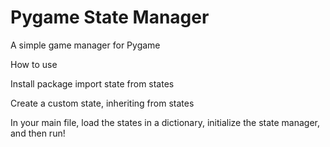 # Pygame State Manager
 A simple game manager for Pygame

 How to use

 Install package
 import state from states

 Create a custom state, inheriting from states

 In your main file, load the states in a dictionary, initialize the state manager, and then run!
 
